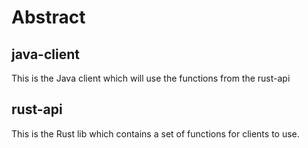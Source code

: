 # Abstract

## java-client
This is the Java client which will use the functions from the rust-api
## rust-api
This is the Rust lib which contains a set of functions for clients to use.
